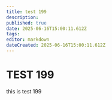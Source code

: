 ```yaml
---
title: test 199
description: 
published: true
date: 2025-06-16T15:00:11.612Z
tags: 
editor: markdown
dateCreated: 2025-06-16T15:00:11.612Z
---
```


# TEST 199
this is test 199

